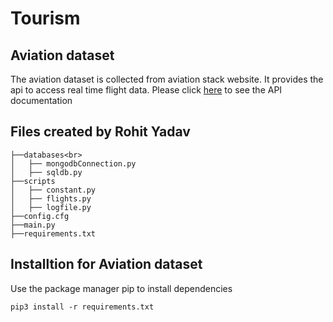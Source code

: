 # Tourism

## Aviation dataset
The aviation dataset is collected from aviation stack website. It provides the api to access real time flight data. Please click [here](https://aviationstack.com/documentation) to see the API documentation

## Files created by Rohit Yadav
```
├──databases<br>
│   ├── mongodbConnection.py
│   ├── sqldb.py
├──scripts
│   ├── constant.py
│   ├── flights.py
│   ├── logfile.py
├──config.cfg
├──main.py
├──requirements.txt
```
## Installtion for Aviation dataset
Use the package manager pip to install dependencies 
```
pip3 install -r requirements.txt
```